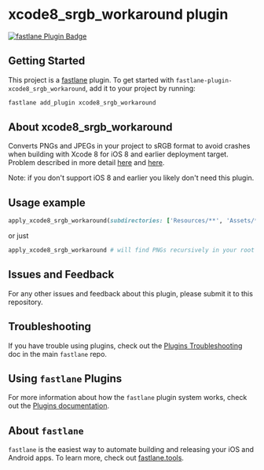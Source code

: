 # xcode8_srgb_workaround plugin

[![fastlane Plugin Badge](https://rawcdn.githack.com/fastlane/fastlane/master/fastlane/assets/plugin-badge.svg)](https://rubygems.org/gems/fastlane-plugin-xcode8_srgb_workaround)

## Getting Started

This project is a [fastlane](https://github.com/fastlane/fastlane) plugin. To get started with `fastlane-plugin-xcode8_srgb_workaround`, add it to your project by running:

```bash
fastlane add_plugin xcode8_srgb_workaround
```

## About xcode8_srgb_workaround

Converts PNGs and JPEGs in your project to sRGB format to avoid crashes when building with Xcode 8 for iOS 8 and earlier deployment target. Problem described in more detail [here](http://stackoverflow.com/questions/39404285/xcode-8-build-crash-on-ios-9-2-and-below) and [here](https://forums.developer.apple.com/thread/61643).

Note: if you don't support iOS 8 and earlier you likely don't need this plugin.

## Usage example

```ruby
apply_xcode8_srgb_workaround(subdirectories: ['Resources/**', 'Assets/**'])
```
or just
```ruby
apply_xcode8_srgb_workaround # will find PNGs recursively in your root directory
```

## Issues and Feedback

For any other issues and feedback about this plugin, please submit it to this repository.

## Troubleshooting

If you have trouble using plugins, check out the [Plugins Troubleshooting](https://github.com/fastlane/fastlane/blob/master/fastlane/docs/PluginsTroubleshooting.md) doc in the main `fastlane` repo.

## Using `fastlane` Plugins

For more information about how the `fastlane` plugin system works, check out the [Plugins documentation](https://github.com/fastlane/fastlane/blob/master/fastlane/docs/Plugins.md).

## About `fastlane`

`fastlane` is the easiest way to automate building and releasing your iOS and Android apps. To learn more, check out [fastlane.tools](https://fastlane.tools).
